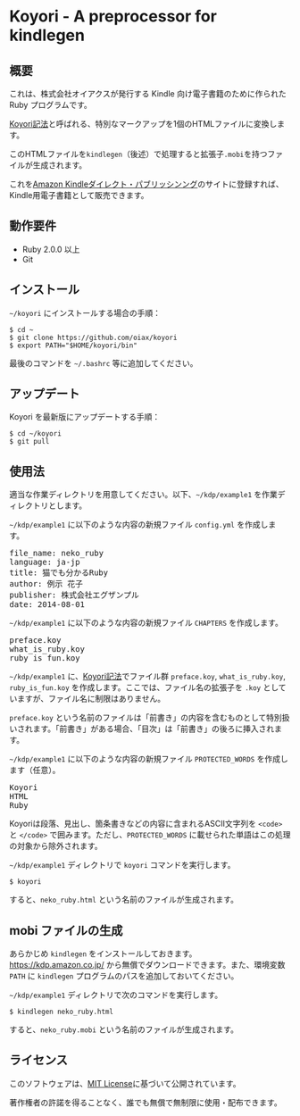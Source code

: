Koyori - A preprocessor for kindlegen
=====================================

## 概要

これは、株式会社オイアクスが発行する Kindle 向け電子書籍のために作られた Ruby プログラムです。

[Koyori記法](http://github.com/oiax/koyori/blob/master/doc/format.md)と呼ばれる、特別なマークアップを1個のHTMLファイルに変換します。

このHTMLファイルを`kindlegen`（後述）で処理すると拡張子`.mobi`を持つファイルが生成されます。

これを[Amazon Kindleダイレクト・パブリッシンング](https://kdp.amazon.co.jp/)のサイトに登録すれば、Kindle用電子書籍として販売できます。

## 動作要件

* Ruby 2.0.0 以上
* Git

## インストール

`~/koyori` にインストールする場合の手順：

    $ cd ~
    $ git clone https://github.com/oiax/koyori
    $ export PATH="$HOME/koyori/bin"

最後のコマンドを `~/.bashrc` 等に追加してください。

## アップデート

Koyori を最新版にアップデートする手順：

    $ cd ~/koyori
    $ git pull

## 使用法

適当な作業ディレクトリを用意してください。以下、`~/kdp/example1` を作業ディレクトリとします。

`~/kdp/example1` に以下のような内容の新規ファイル `config.yml` を作成します。

<pre>
file_name: neko_ruby
language: ja-jp
title: 猫でも分かるRuby
author: 例示 花子
publisher: 株式会社エグザンプル
date: 2014-08-01
</pre>

`~/kdp/example1` に以下のような内容の新規ファイル `CHAPTERS` を作成します。

<pre>
preface.koy
what_is_ruby.koy
ruby_is_fun.koy
</pre>

`~/kdp/example1` に、[Koyori記法](http://github.com/oiax/koyori/blob/master/doc/format.md)でファイル群 `preface.koy`, `what_is_ruby.koy`, `ruby_is_fun.koy` を作成します。ここでは、ファイル名の拡張子を `.koy` としていますが、ファイル名に制限はありません。

`preface.koy` という名前のファイルは「前書き」の内容を含むものとして特別扱いされます。「前書き」がある場合、「目次」は「前書き」の後ろに挿入されます。

`~/kdp/example1` に以下のような内容の新規ファイル `PROTECTED_WORDS` を作成します（任意）。

<pre>
Koyori
HTML
Ruby
</pre>

Koyoriは段落、見出し、箇条書きなどの内容に含まれるASCII文字列を `<code>` と `</code>` で囲みます。ただし、`PROTECTED_WORDS` に載せられた単語はこの処理の対象から除外されます。

`~/kdp/example1` ディレクトリで `koyori` コマンドを実行します。

    $ koyori

すると、`neko_ruby.html` という名前のファイルが生成されます。


## mobi ファイルの生成

あらかじめ `kindlegen` をインストールしておきます。https://kdp.amazon.co.jp/ から無償でダウンロードできます。また、環境変数 `PATH` に `kindlegen` プログラムのパスを追加しておいてください。

`~/kdp/example1` ディレクトリで次のコマンドを実行します。

    $ kindlegen neko_ruby.html

すると、`neko_ruby.mobi` という名前のファイルが生成されます。


## ライセンス

このソフトウェアは、[MIT License](https://github.com/oiax/koyori/blob/master/MIT-LICENSE.txt)に基づいて公開されています。

著作権者の許諾を得ることなく、誰でも無償で無制限に使用・配布できます。
